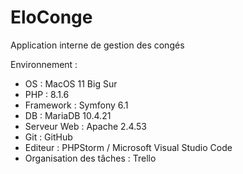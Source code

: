 # EloConge

Application interne de gestion des congés


Environnement :

- OS : MacOS 11 Big Sur
- PHP : 8.1.6
- Framework : Symfony 6.1
- DB : MariaDB 10.4.21
- Serveur Web : Apache 2.4.53
- Git : GitHub
- Editeur : PHPStorm / Microsoft Visual Studio Code
- Organisation des tâches : Trello
 